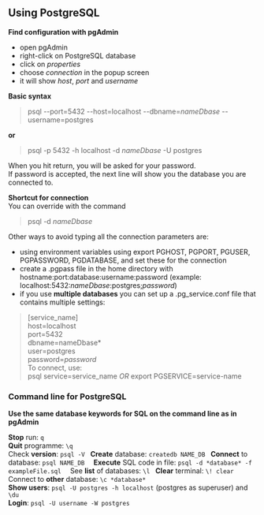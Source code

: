 ## Using PostgreSQL

**Find configuration with pgAdmin**  
* open pgAdmin
* right-click on PostgreSQL database
* click on *properties*
* choose *connection* in the popup screen
* it will show *host*, *port* and *username*  

**Basic syntax**  
> psql --port=5432 --host=localhost --dbname=*nameDbase* --username=postgres  

**or**  
> psql -p 5432 -h localhost -d *nameDbase* -U postgres  

When you hit return, you will be asked for your password.  
If password is accepted, the next line will show you the database you are connected to.

**Shortcut for connection**  
You can override with the command  
> psql -d *nameDbase*  

Other ways to avoid typing all the connection parameters are:  
* using environment variables using export PGHOST, PGPORT, PGUSER, PGPASSWORD, PGDATABASE, and set these for the connection
* create a .pgpass file in the home directory with hostname:port:database:username:password (example: localhost:5432:*nameDbase*:postgres;*password*)
* if you use **multiple databases** you can set up a .pg_service.conf file that contains multiple settings:  
> [service_name]  
> host=localhost  
> port=5432  
> dbname=nameDbase*  
> user=postgres  
> password=*password*    
To connect, use:  
> psql service=service_name *OR* export PGSERVICE=service-name  

### Command line for PostgreSQL
**Use the same database keywords for SQL on the command line as in pgAdmin**  

**Stop** run: `q`  
**Quit** programme: `\q`  
Check **version**: `psql -V ` 
**Create** database: `createdb NAME_DB ` 
**Connect** to database: `psql NAME_DB  `
**Execute** SQL code in file: `psql -d *database* -f exampleFile.sql  `
See **list** of databases: `\l ` 
**Clear** terminal: `\! clear`  
Connect to **other** database: `\c *database* `  
**Show users**:  `psql -U postgres -h localhost` (postgres as superuser) and `\du`  
**Login**: `psql -U username -W postgres`  









